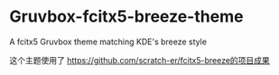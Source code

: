 # Gruvbox-fcitx5-breeze-theme
A fcitx5 Gruvbox theme matching KDE's breeze style

这个主题使用了 https://github.com/scratch-er/fcitx5-breeze的项目成果
